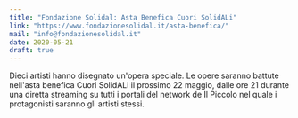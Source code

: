 ```yaml
---
title: "Fondazione Solidal: Asta Benefica Cuori SolidALi"
link: "https://www.fondazionesolidal.it/asta-benefica/"
mail: "info@fondazionesolidal.it"
date: 2020-05-21
draft: true
---
```


Dieci artisti hanno disegnato un'opera speciale.
Le opere saranno battute nell'asta benefica Cuori SolidALi il prossimo 22 maggio, dalle ore 21 durante una diretta streaming su tutti i portali del network de Il Piccolo nel quale i protagonisti saranno gli artisti stessi.

